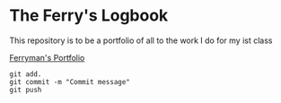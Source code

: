 # The Ferry's Logbook

This repository is to be a portfolio of all to the work I do for my ist class


[Ferryman's Portfolio](https://github.com/FerrymanoftheDamned/ist-portfolio-Connor)

```
git add.
git commit -m "Commit message"
git push
```
